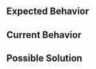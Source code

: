 ## Expected Behavior
<!--- If you're describing a bug, tell us what should happen. -->

<!--- If you're suggesting a change/improvement, tell us how it should work. -->

## Current Behavior
<!--- If describing a bug, tell us what happens instead of the expected behavior. -->

<!--- If suggesting a change/improvement, explain the difference from current behavior. -->

## Possible Solution
<!--- Not obligatory, but suggest a fix/reason for the bug, -->
<!--- or ideas how to implement the addition or change. -->